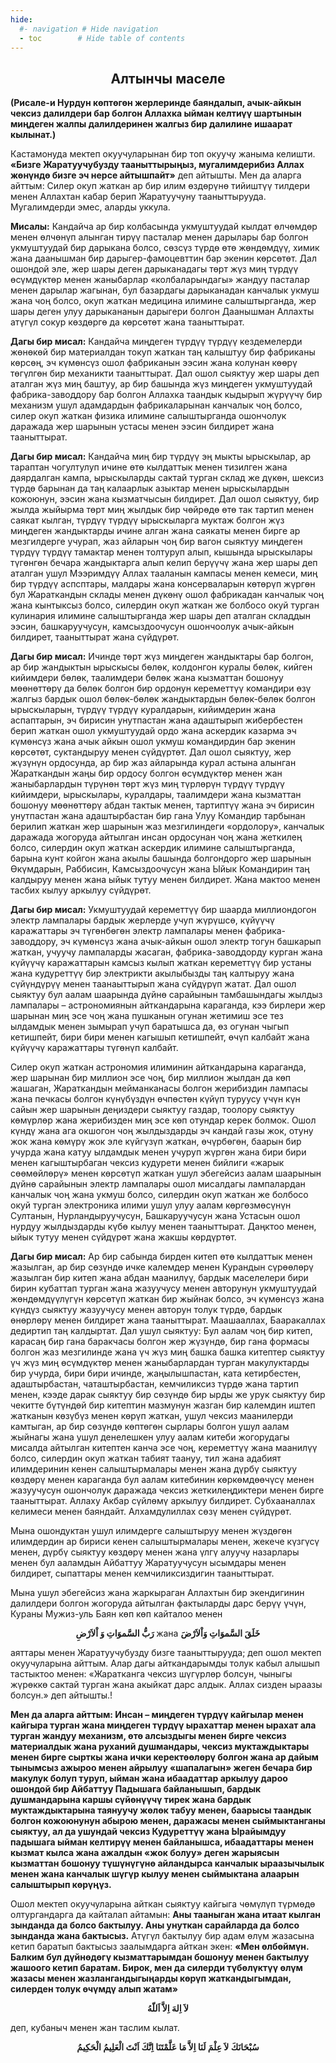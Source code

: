 ```yaml
---
hide:
  #- navigation # Hide navigation
  - toc        # Hide table of contents
---
```

<style>
    .t_center {
        text-align:center;
    }
</style>

<h2 class="t_center">Алтынчы маселе</h2>

**(Рисале-и Нурдун көптөгөн жерлеринде баяндалып, ачык-айкын чексиз далилдери бар болгон Аллахка ыйман келтиүү шартынын миңдеген жалпы далилдеринен жалгыз бир далилине ишаарат кылынат.)**

Кастамонуда мектеп окуучуларынан бир топ окуучу жаныма келишти. **«Бизге Жаратуучубузду тааныттырыңыз, мугалимдерибиз Аллах жөнүндө бизге эч нерсе айтышпайт»** деп айтышты. Мен да аларга айттым: Силер окуп жаткан ар бир илим өздөрүнө тийиштүү тилдери менен Аллахтан кабар берип Жаратуучуну тааныттырууда. Мугалимдерди эмес, аларды уккула.

**Мисалы:** Кандайча ар бир колбасында укмуштуудай кылдат өлчөмдөр менен өлчөнүп алынган тирүү пасталар менен дарылары бар болгон укмуштуудай бир дарыкана болсо, сөзсүз түрдө өтө жөндөмдүү, химик жана даанышман бир дарыгер-фамоцевттин бар экенин көрсөтөт. Дал ошондой эле, жер шары деген дарыканадагы төрт жүз миң түрдүү өсүмдүктөр менен жаныбарлар «колбаларындагы» жандуу пасталар менен дарылар жагынан, бул базардагы дарыканадан канчалык укмуш жана чоң болсо, окуп жаткан медицина илимине салыштырганда, жер шары деген улуу дарыкананын дарыгери болгон Даанышман Аллахты атүгүл сокур көздөргө да көрсөтөт жана тааныттырат.

**Дагы бир мисал:** Кандайча миңдеген түрдүү түрдүү кездемелерди жөнөкөй бир материалдан токуп жаткан таң калыштуу бир фабриканы көрсөң, эч күмөнсүз ошол фабриканын ээсин жана колунан көөрү төгүлгөн бир механикти тааныттырат. Дал ошол сыяктуу жер шары деп аталган жүз миң баштуу, ар бир башында жүз миңдеген укмуштуудай фабрика-заводдору бар болгон Аллахка таандык кыдырып жүрүүчү бир механизм ушул адамдардын фабрикаларынан канчалык чоң болсо,  силер окуп жаткан физика илимине салыштырганда ошончолук даражада жер шарынын устасы менен ээсин билдирет жана тааныттырат.

**Дагы бир мисал:** Кандайча миң бир түрдүү эң мыкты ырыскылар, ар тараптан чогултулуп ичине өтө кылдаттык менен тизилген жана даярдалган кампа, ырыскыларды сактай турган склад же дүкөн, шексиз түрдө барынан да таң калаарлык азыктар менен ырыскылардын кожоюнун, ээсин жана кызматчысын билдирет. Дал ошол сыяктуу, бир жылда жыйырма төрт миң жылдык бир чөйрөдө өтө так тартип менен саякат кылган, түрдүү түрдүү ырыскыларга муктаж болгон жүз миңдеген жандыктарды ичине алган жана саякаты менен бирге ар мезгилдерге учурап, жаз айларын чоң бир вагон сыяктуу миңдеген түрдүү түрдүү тамактар менен толтуруп алып, кышында ырыскылары түгөнгөн бечара жандыктарга алып келип берүүчү жана жер шары деп аталган ушул Мээримдүү Аллах тааланын кампасы менен кемеси, миң бир түрдүү аспсптары, малдары жана консерваларын көтөрүп жүргөн бул Жараткандын склады менен дүкөнү ошол фабрикадан канчалык чоң жана кынтыксыз болсо, силердин окуп жаткан же болбосо окуй турган кулинария илимине салыштырганда жер шары деп аталган складдын ээсин, башкаруучусун, камсыздоочусун ошончоолук ачык-айкын билдирет, тааныттырат жана сүйдүрөт.    

**Дагы бир мисал:** Ичинде төрт жүз миңдеген жандыктары бар болгон, ар бир жандыктын ырыскысы бөлөк, колдонгон куралы бөлөк, кийген кийимдери бөлөк, таалимдери бөлөк жана кызматтан бошонуу мөөнөттөрү да бөлөк болгон бир ордонун кереметтүү командири өзү жалгыз бардык ошол бөлөк-бөлөк жандыктардын бөлөк-бөлөк болгон ырыскыларын, түрдүү түрдүү куралдарын, кийимдерин жана аспаптарын, эч бирисин унутпастан жана адаштырып жибербестен берип жаткан ошол укмуштуудай ордо жана аскердик казарма эч күмөнсүз жана ачык айкын ошол укмуш командирдин бар экенин көрсөтөт, суктандыруу менен сүйдүртөт. Дал ошол сыяктуу, жер жүзүнүн ордосунда, ар бир жаз айларында курал астына алынган Жараткандын жаңы бир ордосу болгон өсүмдүктөр менен жан жаныбарлардын түрүнөн төрт жүз миң түрлөрүн түрдүү түрдүү кийимдери, ырыскылары, куралдары, таалимдери жана кызматтан бошонуу мөөнөттөрү абдан тактык менен, тартиптүү жана эч бирисин унутпастан жана адаштырбастан бир гана Улуу Командир тарбынан берилип жаткан жер шарынын жаз мезгилиндеги «ордолору», канчалык даражада жогоруда айтылган инсан ордосунан чоң жана жеткилең болсо, силердин окуп жаткан аскердик илимине салыштырганда, барына кунт койгон жана акылы башында болгондорго жер шарынын Өкүмдарын, Раббисин, Камсыздоочусун жана Ыйык Командирин таң калдыруу менен жана ыйык тутуу менен билдирет. Жана мактоо менен тасбих кылуу аркылуу сүйдүрөт.                                                                                                             

**Дагы бир мисал:** Укмуштуудай кереметтүү бир шаарда миллиондогон электр лампалары бардык жерлерде учуп жүрүшсө, күйүүчү каражаттары эч түгөнбөгөн электр лампалары менен фабрика-заводдору, эч күмөнсүз жана ачык-айкын ошол электр тогун башкарып жаткан, учуучу лампаларды жасаган, фабрика-заводдорду курган жана күйүүчү каражаттарын камсыз кылып жаткан кереметтүү бир устаны жана кудуреттүү бир электрикти акылыбызды таң калтыруу жана сүйүндүрүү менен таанаыттырып жана сүйдүрүп жатат. Дал ошол сыяктуу бул аалам шаарында дүйнө сарайынын тамбашындагы жылдыз лампалары – астрономиянын айткандарына караганда, кээ бирлери жер шарынан миң эсе чоң жана пушканын огунан жетимиш эсе тез ылдамдык менен зымырап учуп баратышса да, өз огунан чыгып кетишпейт, бири бири менен кагышып кетишпейт, өчүп калбайт жана күйүүчү каражаттары түгөнүп калбайт.

Силер окуп жаткан астрономия илиминин айткандарына караганда, жер шарынан бир миллион эсе чоң, бир миллион жылдан да көп жашаган, Жараткандын мейманканасы болгон жерибиздин лампасы жана печкасы болгон күнүбүздүн өчпөстөн күйүп туруусу үчүн күн сайын жер шарынын деңиздери сыяктуу газдар, тоолору сыяктуу көмүрлөр жана жерибизден миң эсе көп отундар керек болмок. Ошол күндү жана ага окшогон чоң жылдыздарды эч кандай газы жок, отуну жок жана көмүрү жок эле күйгүзүп жаткан, өчүрбөгөн, баарын бир учурда жана катуу ылдамдык менен учуруп жүргөн жана бири бири менен кагыштырбаган чексиз кудурети менен бийлиги «жарык сөөмөйлөрү» менен көрсөтүп жаткан ушул эбегейсиз аалам шаарынын дүйнө сарайынын электр лампалары ошол мисалдагы лампалардан канчалык чоң жана укмуш болсо, силердин окуп жаткан же болбосо окуй турган электроника илими ушул улуу аалам көргөзмөсүнүн Султанын, Нурландыруучусун, Башкаруучусун жана Устасын ошол нурдуу жылдыздарды күбө кылуу менен тааныттырат. Даңктоо менен, ыйык тутуу менен сүйдүрөт жана жакшы көрдүртөт.   

**Дагы бир мисал:** Ар бир сабында бирден китеп өтө кылдаттык менен жазылган, ар бир сөзүндө ичке калемдер менен Курандын сүрөөлөрү жазылган бир китеп жана абдан маанилүү, бардык маселелери бири бирин кубаттап турган жана жазуучусу менен авторунун укмуштуудай жөндөмдүүлүгүн көрсөтүп жаткан бир жыйнак болсо, эч күмөнсүз жана күндүз сыяктуу жазуучусу менен авторун толук түрдө, бардык өнөрлөрү менен билдирет жана тааныттырат. Маашааллах, Бааракаллах дедиртип таң калдыртат. Дал ушул сыяктуу: Бул аалам чоң бир китеп, карасаң бир гана баракчасы болгон жер жүзүндө, бир гана формасы болгон жаз мезгилинде жана үч жүз миң башка башка китептер сыяктуу үч жүз миң өсүмдүктөр менен жаныбарлардан турган макулуктарды бир учурда, бири бири ичинде, жаңылышпастан, ката кетирбестен, адаштырбастан, чаташтырбастан, кемчиликсиз түрдө жана тартип менен, кээде дарак сыяктуу бир сөзүндө бир ырды же урук сыяктуу бир чекитте бүтүндөй бир китептин мазмунун жазган бир калемдин иштеп жатканын көзүбүз менен көрүп жаткан, ушул чексиз маанилерди камтыган, ар бир сөзүндө көптөгөн сырлары болгон ушул аалам жыйнагы жана ушул денелешкен улуу аалам китеби жогорудагы мисалда айтылган китептен канча эсе чоң, кереметтүү жана маанилүү болсо, силердин окуп жаткан табият таануу, тил жана адабият илимдеринин кенен салыштырмалары менен жана дүрбү сыяктуу көздөрү менен караганда бул аалам китебинин көркөмдөөчүсү менен жазуучусун ошончолук даражада чексиз жеткилеңдиктери менен бирге тааныттырат. Аллаху Акбар сүйлөмү аркылуу билдирет. Субхааналлах келимеси менен баяндайт. Алхамдулиллах сөзү менен сүйдүрөт.

Мына ошондуктан ушул илимдерге салыштыруу менен жүздөгөн илимдердин ар бириси кенен салыштырмалары менен, жекече күзгүсү менен, дүрбү сыяктуу көздөрү менен жана үлгү алуучу назарлары менен бул ааламдын Айбаттуу Жаратуучусун ысымдары менен билдирет, сыпаттары менен кемчиликсиздигин тааныттырат.

Мына ушул эбегейсиз жана жаркыраган Аллахтын бир экендигинин далилдери болгон жогоруда айтылган фактыларды дарс берүү үчүн, Кураны Мужиз-уль Баян көп көп кайталоо менен
<p class="t_center"><strong>رَبُّ السَّموَاتِ وَ اْلاَرْضِ </strong> жана <strong> خَلَقَ السَّموَاتِ وَاْلاَرْضَ</strong></p>
аяттары менен Жаратуучубузду бизге тааныттырууда; деп ошол мектеп окуучуларына айттым. Алар дагы айткандарымды толук кабыл алышып тастыктоо менен: «Жаратканга чексиз шүгүрлөр болсун, чыныгы жүрөккө сактай турган жана акыйкат дарс алдык. Аллах сизден ыраазы болсун.» деп айтышты.!

**Мен да аларга айттым: Инсан – миңдеген түрдүү кайгылар менен кайгыра турган жана миңдеген түрдүү ырахаттар менен ырахат ала турган жандуу механизм, өтө алсыздыгы менен бирге чексиз материалдык жана руханий душмандары, чексиз муктаждыктары менен бирге сырткы жана ички керектөөлөрү болгон жана ар дайым тынымсыз ажыроо менен айрылуу «шапалагын» жеген бечара бир макулук болуп туруп, ыйман жана ибаадаттар аркылуу дароо ошондой бир Айбаттуу Падышага байланышып, бардык душмандарына каршы сүйөнүүчү тирек жана бардык муктаждыктарына таянуучу жөлөк табуу менен, баарысы таандык болгон кожоюнунун абырою менен, даражасы менен сыймыктанганы сыяктуу, ал да ушундай чексиз Кудуреттүү жана Ырайымдуу падышага ыйман келтирүү менен байланышса, ибаадаттары менен кызмат кылса жана ажалдын «жок болуу» деген жарыясын кызматтан бошонуу түшүнүгүнө айландырса канчалык ыраазычылык менен жана канчалык шүгүр кылуу менен сыймыктана алаарын салыштырып көрүңүз.**

Ошол мектеп окуучуларына айткан сыяктуу кайгыга чөмүлүп түрмөдө олтургандарга да кайталап айтамын: **Аны тааныган жана итаат кылган зынданда да болсо бактылуу. Аны унуткан сарайларда да болсо зынданда жана бактысыз.** Атүгүл бактылуу бир адам өлүм жазасына кетип баратып бактысыз заалымдарга айткан экен: **«Мен өлбөймүн. Балким бул дүйнөдөгү кызматтарымдан бошонуу менен бактылуу жашоого кетип баратам. Бирок, мен да силерди түбөлүктүү өлүм жазасы менен жазлангандыгыңарды көрүп жаткандыгымдан, силерден толук өчүмдү алып жатам»**
<p class="t_center"><strong>لاَ اِلهَ اِلاَّ اَللّهُ</strong></p>
деп, кубаныч менен жан таслим кылат.
<p class="t_center"><strong>سُبْحَانَكَ لاَ عِلْمَ لَنَا اِلاَّ مَا عَلَّمْتَنَا اِنَّكَ اَنْتَ الْعَلِيمُ الْحَكِيمُ</strong></p>